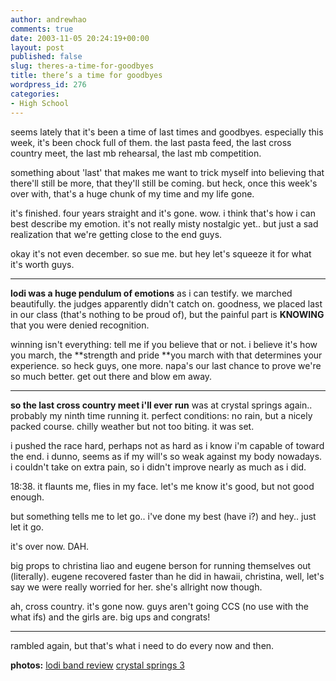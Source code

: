 ```yaml
---
author: andrewhao
comments: true
date: 2003-11-05 20:24:19+00:00
layout: post
published: false
slug: theres-a-time-for-goodbyes
title: there’s a time for goodbyes
wordpress_id: 276
categories:
- High School
---
```


seems lately that it's been a time of last times and goodbyes. especially this week, it's been chock full of them. the last pasta feed, the last cross country meet, the last mb rehearsal, the last mb competition.

something about 'last' that makes me want to trick myself into believing that there'll still be more, that they'll still be coming. but heck, once this week's over with, that's a huge chunk of my time and my life gone.

it's finished. four years straight and it's gone. wow. i think that's how i can best describe my emotion. it's not really misty nostalgic yet.. but just a sad realization that we're getting close to the end guys.

okay it's not even december. so sue me. but hey let's squeeze it for what it's worth guys.


* * *


**lodi was a huge pendulum of emotions** as i can testify. we marched beautifully. the judges apparently didn't catch on. goodness, we placed last in our class (that's nothing to be proud of), but the painful part is **KNOWING** that you were denied recognition.

winning isn't everything: tell me if you believe that or not. i believe it's how you march, the **strength and pride **you march with that determines your experience. so heck guys, one more. napa's our last chance to prove we're so much better. get out there and blow em away.


* * *


**so the last cross country meet i'll ever run** was at crystal springs again.. probably my ninth time running it. perfect conditions: no rain, but a nicely packed course. chilly weather but not too biting. it was set.

i pushed the race hard, perhaps not as hard as i know i'm capable of toward the end. i dunno, seems as if my will's so weak against my body nowadays. i couldn't take on extra pain, so i didn't improve nearly as much as i did.

18:38. it flaunts me, flies in my face. let's me know it's good, but not good enough.

but something tells me to let go.. i've done my best (have i?) and hey.. just let it go.

it's over now. DAH.

big props to christina liao and eugene berson for running themselves out (literally). eugene recovered faster than he did in hawaii, christina, well, let's say we were really worried for her. she's allright now though.

ah, cross country. it's gone now. guys aren't going CCS (no use with the what ifs) and the girls are. big ups and congrats!



* * *



rambled again, but that's what i need to do every now and then.

**photos:**
[lodi band review](http://www.clubphoto.com/_cgi-bin/app.pl/albums/large_image_view?id=1742562&link_code=sa01_17)
[crystal springs 3](http://www.clubphoto.com/_cgi-bin/app.pl/albums/large_image_view?id=1749970&link_code=sa01_17)
